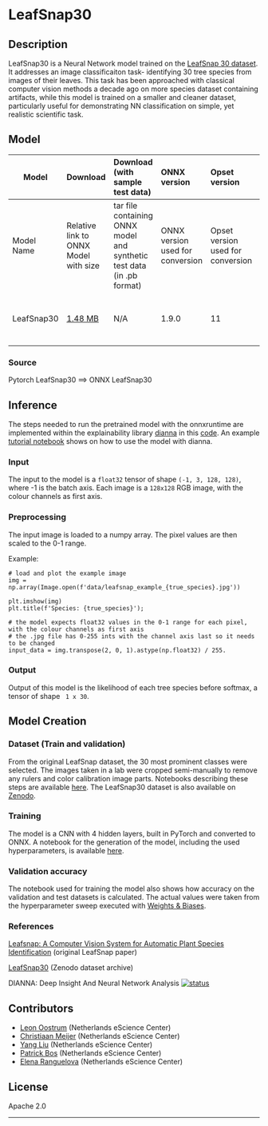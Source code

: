 # LeafSnap30

## Description
LeafSnap30 is a Neural Network model trained on the [LeafSnap 30 dataset](https://zenodo.org/record/5061353/). It addresses an image classificaiton task- identifying 30 tree species from images of their leaves. This task has been approached with classical computer vision methods a decade ago on more species dataset containing artifacts, while this model is trained on a smaller and cleaner dataset, particularly useful for demonstrating NN classification on simple, yet realistic scientific task.

## Model

|Model        |Download  | Download (with sample test data)|ONNX version|Opset version|Accuracy |
|-------------|:--------------|:--------------|:--------------|:--------------|:--------------|
|Model Name       | Relative link to ONNX Model with size  | tar file containing ONNX model and synthetic test data (in .pb format)|ONNX version used for conversion| Opset version used for conversion|Accuracy values |
|LeafSnap30|    [1.48 MB](model/leafsnap_model.onnx)    |N/A | 1.9.0  |11 | train: 95%, validation: 86, test: 83%     |

### Source
Pytorch LeafSnap30 ==> ONNX LeafSnap30 

## Inference
The steps needed to run the pretrained model with the onnxruntime are implemented within the explainability library [dianna](https://github.com/dianna-ai/dianna) in this [code](https://github.com/dianna-ai/dianna/blob/main/dianna/utils/onnx_runner.py). An example [tutorial notebook](https://github.com/dianna-ai/dianna/blob/main/tutorials/lime_images.ipynb) shows on how to use the model with dianna.

### Input
The input to the model is a ``float32`` tensor of shape ``(-1, 3, 128, 128)``, where -1 is the batch axis. Each image is a ``128x128`` RGB image, with the colour channels as first axis.

### Preprocessing
The input image is loaded to a numpy array. The pixel values are then scaled to the 0-1 range. 

Example:

```
# load and plot the example image
img = np.array(Image.open(f'data/leafsnap_example_{true_species}.jpg'))

plt.imshow(img)
plt.title(f'Species: {true_species}');

# the model expects float32 values in the 0-1 range for each pixel, with the colour channels as first axis
# the .jpg file has 0-255 ints with the channel axis last so it needs to be changed
input_data = img.transpose(2, 0, 1).astype(np.float32) / 255.
```

### Output
Output of this model is the likelihood of each tree species before softmax, a tensor of shape ``` 1 x 30```. 

## Model Creation

### Dataset (Train and validation)
From the original LeafSnap dataset, the 30 most prominent classes were selected. The images taken in a lab were cropped semi-manually to remove any rulers and color calibration image parts. Notebooks describing these steps are available [here](https://github.com/dianna-ai/dianna-exploration/tree/main/example_data/dataset_preparation/LeafSnap). The LeafSnap30 dataset is also available on [Zenodo](https://zenodo.org/record/5061353).

### Training
The model is a CNN with 4 hidden layers, built in PyTorch and converted to ONNX. A notebook for the generation of the model, including the used hyperparameters, is available [here](https://github.com/dianna-ai/dianna-exploration/main/example_data/model_generation/).

### Validation accuracy
The notebook used for training the model also shows how accuracy on the validation and test datasets is calculated. The actual values were taken from the hyperparameter sweep executed with [Weights & Biases](wandb.ai).

### References
[Leafsnap: A Computer Vision System for Automatic Plant Species Identification](https://rdcu.be/c0aBX) (original LeafSnap paper)

[LeafSnap30](https://zenodo.org/record/5061353/) (Zenodo dataset archive)

DIANNA: Deep Insight And Neural Network Analysis [![status](https://joss.theoj.org/papers/f0592c1aecb3711e068b58970588f185/status.svg)](https://joss.theoj.org/papers/f0592c1aecb3711e068b58970588f185)

## Contributors
- [Leon Oostrum](https://github.com/loostrum) (Netherlands eScience Center)
- [Christiaan Meijer](https://github.com/cwmeijer) (Netherlands eScience Center)
- [Yang Liu](https://github.com/geek-yang) (Netherlands eScience Center)
- [Patrick Bos](https://github.com/egpbos) (Netherlands eScience Center)
- [Elena Ranguelova](https://github.com/elboyran) (Netherlands eScience Center)

## License
Apache 2.0
<hr>
